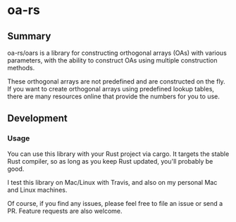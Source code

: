 # oa-rs

## Summary

oa-rs/oars is a library for constructing orthogonal arrays (OAs) with various
parameters, with the ability to construct OAs using multiple construction
methods.

These orthogonal arrays are not predefined and are constructed on the fly.
If you want to create orthogonal arrays using predefined lookup tables,
there are many resources online that provide the numbers for you to use.

## Development

### Usage

You can use this library with your Rust project via cargo. It targets the
stable Rust compiler, so as long as you keep Rust updated, you'll probably
be good.

I test this library on Mac/Linux with Travis, and also on my personal
Mac and Linux machines.

Of course, if you find any issues, please feel free to file an issue or
send a PR. Feature requests are also welcome.
